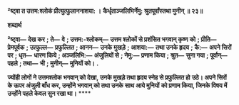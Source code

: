 **²ष्ट्वा त उत्तम:श्लोकं प्रीत्युत्फुलाननाशया: ।** **कैर्धृताञ्जलिभिर्नेमु: श्रुतपूर्वांस्तथा मुनीन् ॥ २३॥** 

**शब्दार्थ** 

**²ष्ट्वा—** **देख कर** **; ते—** **वे** **; उत्तम:-श्लोकम्—** **उत्तम श्लोकों से प्रशंसित भगवान् कृष्ण को** **; प्रीति—** **प्रेमपूर्वक** **; उत्फुल्ल—** **प्रफुल्लित** **; आनन—** **उनके मुखड़े** **; आशया:—** **तथा उनके हृदय** **; कै:—** **अपने सिरों पर** **; धृत—** **धारण किये** **; अञ्जलिभि:—** **अंजुलियों से** **; नेमु:—** **प्रणाम किया** **; श्रुत—** **सुना गया** **; पूर्वान्—** **पहले** **; तथा—** **भी** **; मुनीन्—** **मुनियों को।** **.** 

**ज्योंही लोगों ने उत्तमश्लोक भगवान् को देखा, उनके मुखड़े तथा हृदय स्नेह से प्रफुल्लित हो** **उठे। अपने सिरों के ऊपर अंजुली बाँध कर, उन्होंने भगवान् को तथा उनके साथ आये मुनियों** **को प्रणाम किया, जिनके विषय में उन्होंने पहले केवल सुन रखा था।** **** 